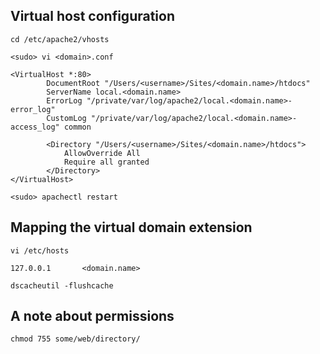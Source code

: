 ## Virtual host configuration
```
cd /etc/apache2/vhosts

<sudo> vi <domain>.conf

<VirtualHost *:80>
        DocumentRoot "/Users/<username>/Sites/<domain.name>/htdocs"
        ServerName local.<domain.name>
        ErrorLog "/private/var/log/apache2/local.<domain.name>-error_log"
        CustomLog "/private/var/log/apache2/local.<domain.name>-access_log" common

        <Directory "/Users/<username>/Sites/<domain.name>/htdocs">
            AllowOverride All
            Require all granted
        </Directory>
</VirtualHost>

<sudo> apachectl restart
```

## Mapping the virtual domain extension

```
vi /etc/hosts

127.0.0.1       <domain.name>

dscacheutil -flushcache

```
## A note about permissions

```
chmod 755 some/web/directory/

```
